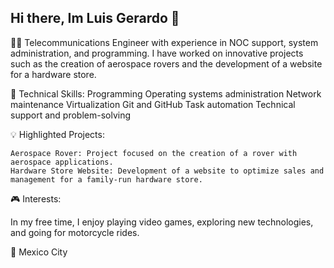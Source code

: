 ## Hi there, Im Luis Gerardo 👋

👨‍💻 Telecommunications Engineer with experience in NOC support, system administration, and programming. I have worked on innovative projects such as the creation of aerospace rovers and the development of a website for a hardware store.

🔧 Technical Skills:
    Programming
    Operating systems administration
    Network maintenance
    Virtualization
    Git and GitHub
    Task automation
    Technical support and problem-solving
    
💡 Highlighted Projects:

    Aerospace Rover: Project focused on the creation of a rover with aerospace applications.
    Hardware Store Website: Development of a website to optimize sales and management for a family-run hardware store.
    
🎮 Interests:

  In my free time, I enjoy playing video games, exploring new technologies, and going for motorcycle rides.

📍 Mexico City
